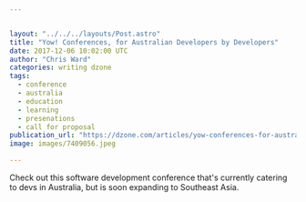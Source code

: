 ```yaml
---


layout: "../../../layouts/Post.astro"
title: "Yow! Conferences, for Australian Developers by Developers"
date: 2017-12-06 10:02:00 UTC
author: "Chris Ward"
categories: writing dzone
tags:
  - conference
  - australia
  - education
  - learning
  - presenations
  - call for proposal
publication_url: "https://dzone.com/articles/yow-conferences-for-australian-developers-by-devel"
image: images/7409056.jpeg

---
```

Check out this software development conference that's currently catering to devs in Australia, but is soon expanding to Southeast Asia.

